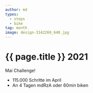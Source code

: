 ```yaml
---
author: md
types:
  - steps
  - bike
tag: month
image: design-3142269_640.jpg
---
```

# {{ page.title }} 2021

Mai Challenge!

- 115.000 Schritte im April
- An 4 Tagen mdRzA oder 60min biken